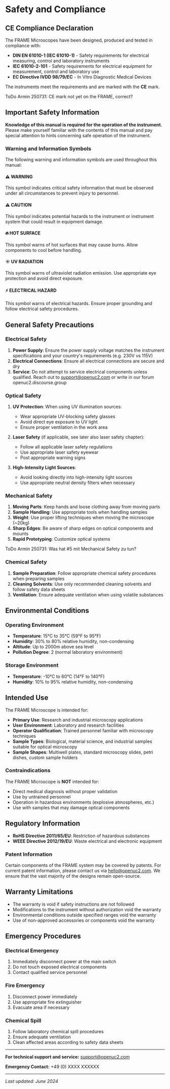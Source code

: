 # Safety and Compliance

## CE Compliance Declaration

The FRAME Microscopes have been designed, produced and tested in compliance with:
- **DIN EN 61010-1 (IEC 61010-1)** - Safety requirements for electrical measuring, control and laboratory instruments
- **IEC 61010-2-101** - Safety requirements for electrical equipment for measurement, control and laboratory use
- **EC Directive IVDD 98/79/EC** - In Vitro Diagnostic Medical Devices

The instruments meet the requirements and are marked with the **CE** mark.

ToDo Armin 250731: CE mark not yet on the FRAME, correct?

## Important Safety Information

**Knowledge of this manual is required for the operation of the instrument.** Please make yourself familiar with the contents of this manual and pay special attention to hints concerning safe operation of the instrument.

### Warning and Information Symbols

The following warning and information symbols are used throughout this manual:

#### ⚠️ **WARNING**
This symbol indicates critical safety information that must be observed under all circumstances to prevent injury to personnel.

#### ⚠️ **CAUTION**
This symbol indicates potential hazards to the instrument or instrument system that could result in equipment damage.

#### 🔥 **HOT SURFACE**
This symbol warns of hot surfaces that may cause burns. Allow components to cool before handling.

#### ☀️ **UV RADIATION**
This symbol warns of ultraviolet radiation emission. Use appropriate eye protection and avoid direct exposure.

#### ⚡ **ELECTRICAL HAZARD**
This symbol warns of electrical hazards. Ensure proper grounding and follow electrical safety procedures.

## General Safety Precautions

### Electrical Safety

1. **Power Supply**: Ensure the power supply voltage matches the instrument specifications and your country's requirements (e.g. 230V vs 115V)
2. **Electrical Connections**: Ensure all electrical connections are secure and dry
3. **Service**: Do not attempt to service electrical components unless qualified. Reach out to support@openuc2.com or write in our forum openuc2.discourse.group

### Optical Safety

1. **UV Protection**: When using UV illumination sources:
   - Wear appropriate UV-blocking safety glasses
   - Avoid direct eye exposure to UV light
   - Ensure proper ventilation in the work area

2. **Laser Safety** (if applicable, see later also laser safety chapter):
   - Follow all applicable laser safety regulations
   - Use appropriate laser safety eyewear
   - Post appropriate warning signs

3. **High-Intensity Light Sources**:
   - Avoid looking directly into high-intensity light sources
   - Use appropriate neutral density filters when necessary

### Mechanical Safety

1. **Moving Parts**: Keep hands and loose clothing away from moving parts
2. **Sample Handling**: Use appropriate tools when handling samples
3. **Weight**: Use proper lifting techniques when moving the microscope (~20kg)
4. **Sharp Edges**: Be aware of sharp edges on optical components and mounts
5. **Rapid Prototyping**: Customize optical systems

ToDo Armin 250731: Was hat #5 mit Mechanical Safety zu tun?

### Chemical Safety

1. **Sample Preparation**: Follow appropriate chemical safety procedures when preparing samples
2. **Cleaning Solvents**: Use only recommended cleaning solvents and follow safety data sheets
3. **Ventilation**: Ensure adequate ventilation when using volatile substances

## Environmental Conditions

### Operating Environment

- **Temperature**: 15°C to 35°C (59°F to 95°F)
- **Humidity**: 30% to 80% relative humidity, non-condensing
- **Altitude**: Up to 2000m above sea level
- **Pollution Degree**: 2 (normal laboratory environment)

### Storage Environment

- **Temperature**: -10°C to 60°C (14°F to 140°F)
- **Humidity**: 10% to 95% relative humidity, non-condensing

## Intended Use

The FRAME Microscope is intended for:

- **Primary Use**: Research and industrial microscopy applications
- **User Environment**: Laboratory and research facilities
- **Operator Qualification**: Trained personnel familiar with microscopy techniques
- **Sample Types**: Biological, material science, and industrial samples suitable for optical microscopy
- **Sample Shapes**: Multiwell plates, standard microscopy slides, petri dishes, custom sample holders

### Contraindications

The FRAME Microscope is **NOT** intended for:
- Direct medical diagnosis without proper validation
- Use by untrained personnel
- Operation in hazardous environments (explosive atmospheres, etc.)
- Use with samples that may damage optical components

## Regulatory Information

- **RoHS Directive 2011/65/EU**: Restriction of hazardous substances
- **WEEE Directive 2012/19/EU**: Waste electrical and electronic equipment

### Patent Information

Certain components of the FRAME system may be covered by patents. For current patent information, please contact us via hello@openuc2.com. We ensure that the vast majority of the designs remain open-source.

## Warranty Limitations

- The warranty is void if safety instructions are not followed
- Modifications to the instrument without authorization void the warranty
- Environmental conditions outside specified ranges void the warranty
- Use of non-approved accessories or components void the warranty

## Emergency Procedures

### Electrical Emergency
1. Immediately disconnect power at the main switch
2. Do not touch exposed electrical components
3. Contact qualified service personnel

### Fire Emergency
1. Disconnect power immediately
2. Use appropriate fire extinguisher 
3. Evacuate area if necessary

### Chemical Spill
1. Follow laboratory chemical spill procedures
2. Ensure adequate ventilation
3. Clean affected areas according to safety data sheets

---

**For technical support and service:** support@openuc2.com

**Emergency Contact:** +49 (0) XXXX XXXXXX

---

*Last updated: June 2024*
